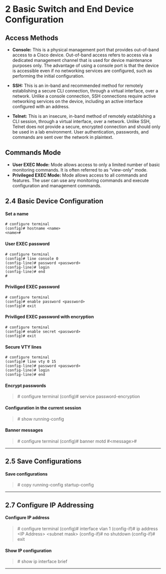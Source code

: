# **2** Basic Switch and End Device Configuration

## Access Methods

- **Console:** This is a physical management port that provides
    out-of-band access to a Cisco device. Out-of-band access refers to
    access via a dedicated management channel that is used for device
    maintenance purposes only. The advantage of using a console port
    is that the device is accessible even if no networking services
    are configured, such as performing the initial configuration.

- **SSH:** This is an in-band and recommended method for remotely
    establishing a secure CLI connection, through a virtual interface,
    over a network. Unlike a console connection, SSH connections
    require active networking services on the device, including an
    active interface configured with an address.

- **Telnet:** This is an insecure, in-band method of remotely
    establishing a CLI session, through a virtual interface, over a
    network. Unlike SSH, Telnet does not provide a secure, encrypted
    connection and should only be used in a lab environment. User
    authentication, passwords, and commands are sent over the network
    in plaintext.


## Commands Mode
- **User EXEC Mode:** Mode allows access to only a limited number of
    basic monitoring commands. It is often referred to as “view-only"
    mode.
- **Privileged EXEC Mode:** Mode allows access to all commands and
    features. The user can use any monitoring commands and execute
    configuration and management commands.

## **2.4** Basic Device Configuration

#### Set a name
```
# configure terminal
(config)# hostname <name>
<name>#
```

#### User EXEC password
```
# configure terminal
(config)# line console 0
(config-line)# password <password>
(config-line)# login
(config-line)# end
#
```

#### Priviliged EXEC password
```
# configure terminal
(config)# enable password <password>
(config)# exit
```

#### Priviliged EXEC password with encryption
```
# configure terminal
(config)# enable secret <password>
(config)# exit
```

#### Secure VTY lines
```
# configure terminal
(config)# line vty 0 15
(config-line)# password <password>
(config-line)# login
(config-line)# end
```

#### Encrypt passwords
> \# configure terminal
> (config)\# service password-encryption

#### Configuration in the current session
> \# show running-config

#### Banner messages
> \# configure terminal
> (config)\# banner motd \#\<message>\#

---

## **2.5** Save Configurations

#### Save configurations
> \# copy running-config startup-config

---

## **2.7** Configure IP Addressing

#### Configure IP address
> \# configure terminal
> (config)\# interface vlan 1
> (config-if)\# ip address \<IP Address> \<subnet mask>
> (config-if)\# no shutdown
> (config-if)\# exit

#### Show IP configuration
> \# show ip interface brief

---
